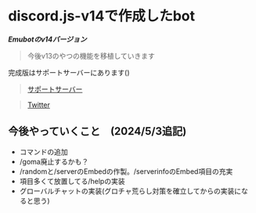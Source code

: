 # discord.js-v14で作成したbot

***Emubotのv14バージョン***

> 今後v13のやつの機能を移植していきます

完成版はサポートサーバーにあります()

> [サポートサーバー](https://discord.gg/CyVbd7aMww)

> [Twitter](https://twitter.com/ryo_001339)

## 今後やっていくこと　(2024/5/3追記)
- コマンドの追加
- /goma廃止するかも？
- /randomと/serverのEmbedの作製。/serverinfoのEmbed項目の充実
- 項目多くて放置してる/helpの実装
- グローバルチャットの実装(グロチャ荒らし対策を確立してからの実装になると思う)

